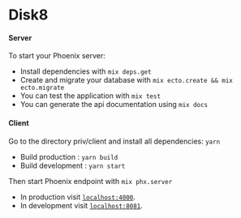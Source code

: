 # Disk8

#### Server

To start your Phoenix server:

  * Install dependencies with `mix deps.get`
  * Create and migrate your database with `mix ecto.create && mix ecto.migrate`
  * You can test the application with `mix test`
  * You can generate the api documentation using `mix docs`

#### Client

Go to the directory priv/client and install all dependencies: `yarn`

  * Build production : `yarn build`
  * Build development : `yarn start`

Then start Phoenix endpoint with `mix phx.server`

* In production visit [`localhost:4000`](http://localhost:4000).
* In development visit [`localhost:8081`](http://localhost:8081).
